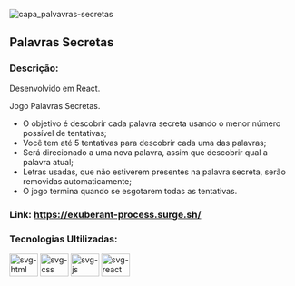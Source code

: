 ![capa_palvavras-secretas](https://user-images.githubusercontent.com/102442943/194781181-af9ee4ce-006e-42ba-ad25-9dbf2ac75d0d.png)

## Palavras Secretas

### Descrição: 

Desenvolvido em React.
 
Jogo Palavras Secretas.

- O objetivo é descobrir cada palavra secreta usando o menor número possível de tentativas;
- Você tem até 5 tentativas para descobrir cada uma das palavras;
- Será direcionado a uma nova palavra, assim que descobrir qual a palavra atual;
- Letras usadas, que não estiverem presentes na palavra secreta, serão removidas automaticamente;
- O jogo termina quando se esgotarem todas as tentativas.

### Link: https://exuberant-process.surge.sh/

### Tecnologias Ultilizadas:

<div>
  <img height="40px" width="50px" src="https://cdn.jsdelivr.net/gh/devicons/devicon/icons/html5/html5-original.svg" alt="svg-html"/>
  <img height="40px" width="50px" src="https://cdn.jsdelivr.net/gh/devicons/devicon/icons/css3/css3-original.svg" alt="svg-css"/>
  <img height="40px" width="50px" src="https://cdn.jsdelivr.net/gh/devicons/devicon/icons/javascript/javascript-original.svg" alt="svg-js"/>
  <img height="40px" width="50px" src="https://cdn.jsdelivr.net/gh/devicons/devicon/icons/react/react-original.svg" alt="svg-react"/>
</div>
